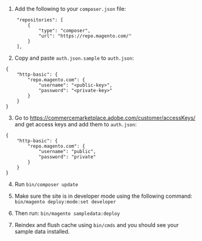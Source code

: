 1. Add the following to your `composer.json` file:

```
    "repositories": [
        {
            "type": "composer",
            "url": "https://repo.magento.com/"
        }
    ],
```

2. Copy and paste `auth.json.sample` to `auth.json`:

```
{
    "http-basic": {
        "repo.magento.com": {
            "username": "<public-key>",
            "password": "<private-key>"
        }
    }
}
```

3. Go to https://commercemarketplace.adobe.com/customer/accessKeys/ and get access keys and add them to `auth.json`:

```
{
    "http-basic": {
        "repo.magento.com": {
            "username": "public",
            "password": "private"
        }
    }
}
```

4. Run `bin/composer update`

5. Make sure the site is in developer mode using the following command: `bin/magento deploy:mode:set developer`
6. Then run: `bin/magento sampledata:deploy`
7. Reindex and flush cache using `bin/cmds` and you should see your sample data installed.
